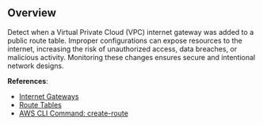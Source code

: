 ## Overview

Detect when a Virtual Private Cloud (VPC) internet gateway was added to a public route table. Improper configurations can expose resources to the internet, increasing the risk of unauthorized access, data breaches, or malicious activity. Monitoring these changes ensures secure and intentional network designs.

**References**:
- [Internet Gateways](https://docs.aws.amazon.com/vpc/latest/userguide/VPC_Internet_Gateway.html)
- [Route Tables](https://docs.aws.amazon.com/vpc/latest/userguide/VPC_Route_Tables.html)
- [AWS CLI Command: create-route](https://docs.aws.amazon.com/cli/latest/reference/ec2/create-route.html)
